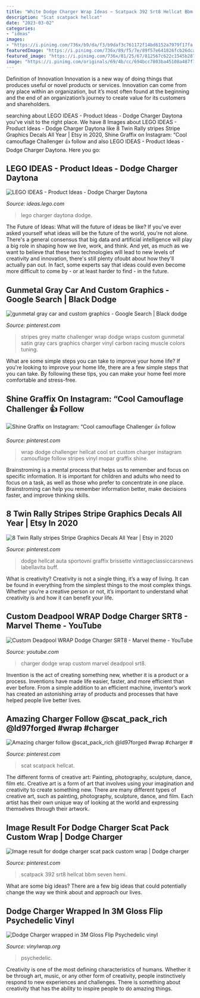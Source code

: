 ```yaml
---
title: "White Dodge Charger Wrap Ideas ~ Scatpack 392 Srt8 Hellcat Bbm Seven Hemi"
description: "Scat scatpack hellcat"
date: "2023-03-02"
categories:
- "ideas"
images:
- "https://i.pinimg.com/736x/b9/da/f3/b9daf3c761172f14bd6152a7979f17fa.jpg"
featuredImage: "https://i.pinimg.com/736x/89/f5/7e/89f57e641826fcb26dca3b91da68bb3c.jpg"
featured_image: "https://i.pinimg.com/736x/81/25/67/812567c622c1545b2879bc39f66781ff.jpg"
image: "https://i.pinimg.com/originals/69/4b/cc/694bcc7803ba45108a487f7820d73a25.jpg"
---
```



Definition of Innovation
Innovation is a new way of doing things that produces useful or novel products or services. Innovation can come from any place within an organization, but it’s most often found at the beginning and the end of an organization’s journey to create value for its customers and shareholders.

	

		
searching about LEGO IDEAS - Product Ideas - Dodge Charger Daytona you've visit to the right place. We have 8 Images about LEGO IDEAS - Product Ideas - Dodge Charger Daytona like 8 Twin Rally stripes Stripe Graphics Decals All Year | Etsy in 2020, Shine Graffix on Instagram: “Cool camouflage Challenger 👍 follow and also LEGO IDEAS - Product Ideas - Dodge Charger Daytona. Here you go:
		
    
## LEGO IDEAS - Product Ideas - Dodge Charger Daytona

<img loading=lazy src="https://ideascdn.lego.com/community/lego_ci/projects/265/b24/5258393-o_1c7hr0thc12q6g62sn1pbj1mp5e-kaXYFb1tE4eMnA-thumbnail-full.jpg" onerror="this.onerror=null;this.src='https://tse1.mm.bing.net/th?id=OIP.Cfk5tGr6G3XnlSjtv3OyzQHaEK&amp;pid=15.1';" alt="LEGO IDEAS - Product Ideas - Dodge Charger Daytona">

_Source: ideas.lego.com_

>lego charger daytona dodge. 

	

The Future of Ideas: What will the future of ideas be like?
If you've ever asked yourself what ideas will be the future of the world, you're not alone. There's a general consensus that big data and artificial intelligence will play a big role in shaping how we live, work, and think. And yet, as much as we want to believe that these two technologies will lead to new levels of creativity and innovation, there's still plenty ofoubt about how they'll actually pan out. In fact, some experts say that ideas could even become more difficult to come by - or at least harder to find - in the future.

    
## Gunmetal Gray Car And Custom Graphics - Google Search | Black Dodge

<img loading=lazy src="https://i.pinimg.com/originals/69/4b/cc/694bcc7803ba45108a487f7820d73a25.jpg" onerror="this.onerror=null;this.src='https://tse1.mm.bing.net/th?id=OIP.vO_lHqT-kcnCIaF0H09JGAHaE8&amp;pid=15.1';" alt="gunmetal gray car and custom graphics - Google Search | Black dodge">

_Source: pinterest.com_

>stripes grey matte challenger wrap dodge wraps custom gunmetal satin gray cars graphics charger vinyl carbon racing muscle colors tuning. 

	

What are some simple steps you can take to improve your home life?
If you're looking to improve your home life, there are a few simple steps that you can take. By following these tips, you can make your home feel more comfortable and stress-free.

    
## Shine Graffix On Instagram: “Cool Camouflage Challenger 👍 Follow

<img loading=lazy src="https://i.pinimg.com/736x/bc/1d/9b/bc1d9b59bda86849de1b043358ea5231.jpg" onerror="this.onerror=null;this.src='https://tse4.mm.bing.net/th?id=OIP.QRdPWSJC5icQseUYlD44MQHaHa&amp;pid=15.1';" alt="Shine Graffix on Instagram: “Cool camouflage Challenger 👍 follow">

_Source: pinterest.com_

>wrap dodge challenger hellcat cool srt custom charger instagram camouflage follow stripes vinyl mopar graffix shine. 

	

Brainstroming is a mental process that helps us to remember and focus on specific information. It is important for children and adults who need to focus on a task, as well as those who prefer to concentrate in one place. Brainstroming can help you remember information better, make decisions faster, and improve thinking skills.

    
## 8 Twin Rally Stripes Stripe Graphics Decals All Year | Etsy In 2020

<img loading=lazy src="https://i.pinimg.com/736x/81/25/67/812567c622c1545b2879bc39f66781ff.jpg" onerror="this.onerror=null;this.src='https://tse2.mm.bing.net/th?id=OIP.K-zvrO9UO4HVoc1p0k5DdgHaHd&amp;pid=15.1';" alt="8 Twin Rally stripes Stripe Graphics Decals All Year | Etsy in 2020">

_Source: pinterest.com_

>dodge hellcat auta sportovní graffix brissette vinttageclassiccarsnews labellavita buff. 

	

What is creativity?
Creativity is not a single thing, it’s a way of living. It can be found in everything from the simplest things to the most complex things. Whether you’re a creative person or not, it’s important to understand what creativity is and how it can benefit your life.

    
## Custom Deadpool WRAP Dodge Charger SRT8 - Marvel Theme - YouTube

<img loading=lazy src="https://i.ytimg.com/vi/Bj0e2kIAvYI/maxresdefault.jpg" onerror="this.onerror=null;this.src='https://tse1.mm.bing.net/th?id=OIP.DgbAqoM6uyrhmmzVsd3PMgHaEK&amp;pid=15.1';" alt="Custom Deadpool WRAP Dodge Charger SRT8 - Marvel theme - YouTube">

_Source: youtube.com_

>charger dodge wrap custom marvel deadpool srt8. 

	

Invention is the act of creating something new, whether it is a product or a process. Inventions have made life easier, faster, and more efficient than ever before. From a simple addition to an efficient machine, inventor’s work has created an astonishing array of products and processes that have helped people live better lives.

    
## Amazing Charger Follow @scat_pack_rich @ld97forged #wrap #charger #

<img loading=lazy src="https://i.pinimg.com/736x/b9/da/f3/b9daf3c761172f14bd6152a7979f17fa.jpg" onerror="this.onerror=null;this.src='https://tse4.mm.bing.net/th?id=OIP.EkkI6V6uzpmlykpy6bQb4QHaEo&amp;pid=15.1';" alt="Amazing charger follow @scat_pack_rich @ld97forged #wrap #charger #">

_Source: pinterest.com_

>scat scatpack hellcat. 

	

The different forms of creative art: Painting, photography, sculpture, dance, film etc.
Creative art is a form of art that involves using your imagination and creativity to create something new. There are many different types of creative art, such as painting, photography, sculpture, dance, and film. Each artist has their own unique way of looking at the world and expressing themselves through their artwork.

    
## Image Result For Dodge Charger Scat Pack Custom Wrap | Dodge Charger

<img loading=lazy src="https://i.pinimg.com/736x/89/f5/7e/89f57e641826fcb26dca3b91da68bb3c.jpg" onerror="this.onerror=null;this.src='https://tse2.mm.bing.net/th?id=OIP.Tj3Kmty_zA1MQl_l0VhZ7gHaFi&amp;pid=15.1';" alt="Image result for dodge charger scat pack custom wrap | Dodge charger">

_Source: pinterest.com_

>scatpack 392 srt8 hellcat bbm seven hemi. 

	

What are some big ideas?
There are a few big ideas that could potentially change the way we think about and approach our lives.

    
## Dodge Charger Wrapped In 3M Gloss Flip Psychedelic Vinyl

<img loading=lazy src="https://www.vinylwrap.org/wp-content/uploads/2020/02/57491867_315708332428163_5881004967117086124_n.jpg" onerror="this.onerror=null;this.src='https://tse2.mm.bing.net/th?id=OIP.5KLic0Bx6lBttLYVuEmdpAHaHa&amp;pid=15.1';" alt="Dodge Charger wrapped in 3M Gloss Flip Psychedelic vinyl">

_Source: vinylwrap.org_

>psychedelic. 

	

Creativity is one of the most defining characteristics of humans. Whether it be through art, music, or any other form of creativity, people instinctively respond to new experiences and challenges. There is something about creativity that has the ability to inspire people to do amazing things.

